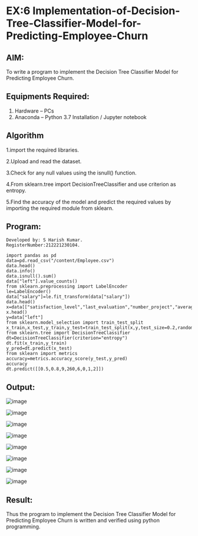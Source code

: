 # EX:6 Implementation-of-Decision-Tree-Classifier-Model-for-Predicting-Employee-Churn

## AIM:
To write a program to implement the Decision Tree Classifier Model for Predicting Employee Churn.

## Equipments Required:
1. Hardware – PCs
2. Anaconda – Python 3.7 Installation / Jupyter notebook

## Algorithm
1.import the required libraries.

2.Upload and read the dataset.

3.Check for any null values using the isnull() function.

4.From sklearn.tree import DecisionTreeClassifier and use criterion as entropy.

5.Find the accuracy of the model and predict the required values by importing the required module from sklearn.

## Program:
```
Developed by: S Harish Kumar.
RegisterNumber:212221230104.
```
```
import pandas as pd
data=pd.read_csv("/content/Employee.csv")
data.head()
data.info()
data.isnull().sum()
data["left"].value_counts()
from sklearn.preprocessing import LabelEncoder
le=LabelEncoder()
data["salary"]=le.fit_transform(data["salary"])
data.head()
x=data[["satisfaction_level","last_evaluation","number_project","average_montly_hours","time_spend_company","Work_accident","promotion_last_5years","salary"]]
x.head()
y=data["left"]
from sklearn.model_selection import train_test_split
x_train,x_test,y_train,y_test=train_test_split(x,y,test_size=0.2,random_state=100)
from sklearn.tree import DecisionTreeClassifier
dt=DecisionTreeClassifier(criterion="entropy")
dt.fit(x_train,y_train)
y_pred=dt.predict(x_test)
from sklearn import metrics
accuracy=metrics.accuracy_score(y_test,y_pred)
accuracy
dt.predict([[0.5,0.8,9,260,6,0,1,2]])
```

## Output:
![image](https://github.com/Adithya-Siddam/Implementation-of-Decision-Tree-Classifier-Model-for-Predicting-Employee-Churn/assets/93427248/8d7471da-0948-48c2-ae45-15fec635f32e)


![image](https://github.com/Adithya-Siddam/Implementation-of-Decision-Tree-Classifier-Model-for-Predicting-Employee-Churn/assets/93427248/8b7b8ced-e77b-46ce-809c-981e3b7c63c0)



![image](https://github.com/Adithya-Siddam/Implementation-of-Decision-Tree-Classifier-Model-for-Predicting-Employee-Churn/assets/93427248/e26b5e3d-a44a-4b77-a93e-0607996726ea)


![image](https://github.com/Adithya-Siddam/Implementation-of-Decision-Tree-Classifier-Model-for-Predicting-Employee-Churn/assets/93427248/1aa4048a-3ef5-4d18-82fb-ce444e9123a5)


![image](https://github.com/Adithya-Siddam/Implementation-of-Decision-Tree-Classifier-Model-for-Predicting-Employee-Churn/assets/93427248/6707435e-2170-4f6e-9430-fba8b4c0a628)


![image](https://github.com/Adithya-Siddam/Implementation-of-Decision-Tree-Classifier-Model-for-Predicting-Employee-Churn/assets/93427248/18b510a2-f585-4a0d-a1e3-89dc0f3d1740)



![image](https://github.com/Adithya-Siddam/Implementation-of-Decision-Tree-Classifier-Model-for-Predicting-Employee-Churn/assets/93427248/5b06aada-ff32-4aef-97ff-8258596d29b7)



![image](https://github.com/Adithya-Siddam/Implementation-of-Decision-Tree-Classifier-Model-for-Predicting-Employee-Churn/assets/93427248/667ce484-01d1-4748-bf97-8e455156aa53)

## Result:
Thus the program to implement the  Decision Tree Classifier Model for Predicting Employee Churn is written and verified using python programming.

